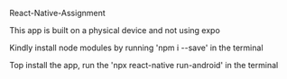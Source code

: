 React-Native-Assignment

This app is built on a physical device and not using expo

Kindly install node modules by running 'npm i --save' in the terminal

Top install the app, run the 'npx react-native run-android' in the terminal
